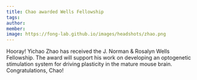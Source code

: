```yaml
---
title: Chao awarded Wells Fellowship
tags:
author: 
member: 
image: https://fong-lab.github.io/images/headshots/zhao.png
---
```


Hooray!  Yichao Zhao has received the J. Norman & Rosalyn Wells Fellowship.  The award will support his work on developing an optogenetic stimulation system for driving plasticity in the mature mouse brain.  Congratulations, Chao!
